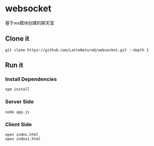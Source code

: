 # websocket
基于ws模块创建的聊天室
## Clone it

```
git clone https://github.com/LatteNatureQ/websocket.git --depth 1
```

## Run it

### Install Dependencies

```
npm install
```

### Server Side

```
node app.js
```

### Client Side

```
open index.html
open index1.html
```

